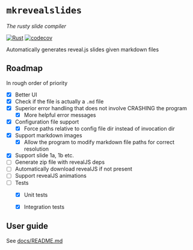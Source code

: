 # `mkrevealslides`
*The rusty slide compiler*

[![Rust](https://github.com/tinkertanker/mkrevealslides/actions/workflows/rust.yml/badge.svg)](https://github.com/tinkertanker/mkrevealslides/actions/workflows/rust.yml)
[![codecov](https://codecov.io/gh/tinkertanker/mkrevealslides/branch/master/graph/badge.svg?token=YZ12W93CCX)](https://codecov.io/gh/tinkertanker/mkrevealslides)

Automatically generates reveal.js slides given markdown files

## Roadmap

In rough order of priority

- [x] Better UI
- [x] Check if the file is actually a `.md` file
- [x] Superior error handling that does not involve CRASHING the program
  - [x] More helpful error messages 
- [x] Configuration file support
    - [x] Force paths relative to config file dir instead of invocation dir
- [x] Support markdown images
  - [x] Allow the program to modify markdown file paths for correct resolution 
- [x] Support slide 1a, 1b etc.
- [ ] Generate zip file with revealJS deps
- [ ] Automatically download revealJS if not present 
- [ ] Support revealJS animations
- [ ] Tests
    - [x] Unit tests
    - [x] Integration tests


## User guide

See [docs/README.md](docs/README.md)

